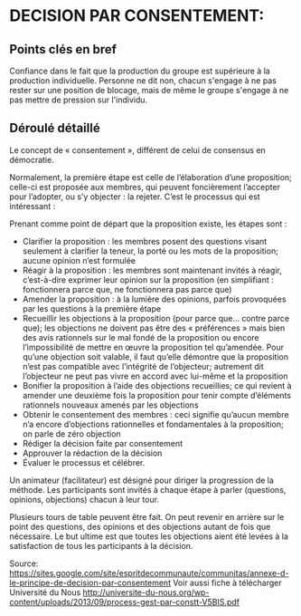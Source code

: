 # DECISION PAR CONSENTEMENT: 

## Points clés en bref

Confiance dans le fait que la production du groupe est supérieure à la production individuelle. Personne ne dit non, chacun s'engage à ne pas rester sur une position de blocage, mais de même le groupe s'engage à ne pas mettre de pression sur l'individu.


## Déroulé détaillé

Le concept de « consentement », différent de celui de consensus en démocratie.

Normalement, la première étape est celle de l’élaboration d’une proposition; celle-ci est proposée aux membres, qui peuvent foncièrement l’accepter pour l’adopter, ou s’y objecter : la rejeter. C’est le processus qui est intéressant :

Prenant comme point de départ que la proposition existe, les étapes sont :

- Clarifier la proposition : les membres posent des questions visant seulement à clarifier la teneur, la porté ou les mots de la proposition; aucune opinion n’est formulée
- Réagir à la proposition : les membres sont maintenant invités à réagir, c’est-à-dire exprimer leur opinion sur la proposition (en simplifiant : fonctionnera parce que, ne fonctionnera pas parce que)
- Amender la proposition : à la lumière des opinions, parfois provoquées par les questions à la première étape
- Recueillir les objections à la proposition (pour parce que… contre parce que); les objections ne doivent pas être des « préférences » mais bien des avis rationnels sur le mal fondé de la proposition ou encore l’impossibilité de mettre en œuvre la proposition tel qu’amendée. Pour qu’une objection soit valable, il faut qu’elle démontre que la proposition n’est pas compatible avec l’intégrité de l’objecteur; autrement dit l’objecteur ne peut pas vivre en accord avec lui-même et la proposition
- Bonifier la proposition à l’aide des objections recueillies; ce qui revient à amender une deuxième fois la proposition pour tenir compte d’éléments rationnels nouveaux amenés par les objections
- Obtenir le consentement des membres : ceci signifie qu’aucun membre n’a encore d’objections rationnelles et fondamentales à la proposition; on parle de zéro objection
- Rédiger la décision faite par consentement
- Approuver la rédaction de la décision
- Évaluer le processus et célébrer.

Un animateur (facilitateur) est désigné pour diriger la progression de la méthode. Les participants sont invités à chaque étape à parler (questions, opinions, objections) chacun à leur tour.

Plusieurs tours de table peuvent être fait. On peut revenir en arrière sur le point des questions, des opinions et des objections autant de fois que nécessaire. Le but ultime est que toutes les objections aient été levées à la satisfaction de tous les participants à la décision.

Source: https://sites.google.com/site/espritdecommunaute/communitas/annexe-d-le-principe-de-decision-par-consentement
Voir aussi fiche à télécharger Université du Nous
http://universite-du-nous.org/wp-content/uploads/2013/09/process-gest-par-constt-V5BIS.pdf